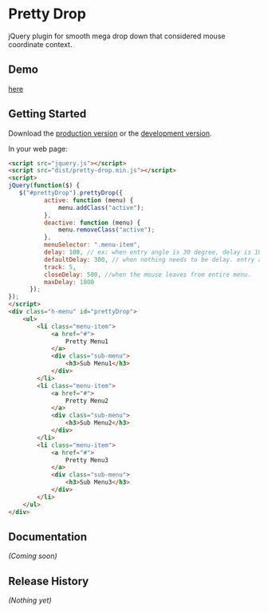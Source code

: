 # Pretty Drop

jQuery plugin for smooth mega drop down that considered mouse coordinate context.

## Demo

[here][page]

[page]: http://satoshi-m8a.github.io/pretty-drop

## Getting Started

Download the [production version][min] or the [development version][max].

[min]: https://raw.github.com/satoshi-m8a/pretty-drop/master/dist/jquery.pretty-drop.min.js
[max]: https://raw.github.com/satoshi-m8a/pretty-drop/master/dist/jquery.pretty-drop.js

In your web page:

```html
<script src="jquery.js"></script>
<script src="dist/pretty-drop.min.js"></script>
<script>
jQuery(function($) {
   $("#prettyDrop").prettyDrop({
          active: function (menu) {
              menu.addClass("active");
          },
          deactive: function (menu) {
              menu.removeClass("active");
          },
          menuSelector: ".menu-item",
          delay: 100, // ex: when entry angle is 30 degree, delay is 100 * 30 millisecond
          defaultDelay: 300, // when nothing needs to be delay. entry angle is 0 degree
          track: 5,
          closeDelay: 500, //when the mouse leaves from entire menu.
          maxDelay: 1800
      });
});
</script>
<div class="h-menu" id="prettyDrop">
    <ul>
        <li class="menu-item">
            <a href="#">
                Pretty Menu1
            </a>
            <div class="sub-menu">
                <h3>Sub Menu1</h3>
            </div>
        </li>
        <li class="menu-item">
            <a href="#">
                Pretty Menu2
            </a>
            <div class="sub-menu">
                <h3>Sub Menu2</h3>
            </div>
        </li>
        <li class="menu-item">
            <a href="#">
                Pretty Menu3
            </a>
            <div class="sub-menu">
                <h3>Sub Menu3</h3>
            </div>
        </li>
    </ul>
</div>
```

## Documentation
_(Coming soon)_

## Release History
_(Nothing yet)_
